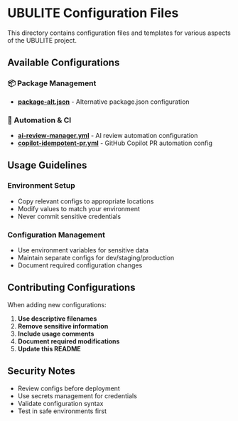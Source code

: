 # UBULITE Configuration Files

This directory contains configuration files and templates for various aspects of the UBULITE project.

## Available Configurations

### 📦 Package Management
- **[package-alt.json](package-alt.json)** - Alternative package.json configuration

### 🤖 Automation & CI
- **[ai-review-manager.yml](ai-review-manager.yml)** - AI review automation configuration  
- **[copilot-idempotent-pr.yml](copilot-idempotent-pr.yml)** - GitHub Copilot PR automation config

## Usage Guidelines

### Environment Setup
- Copy relevant configs to appropriate locations
- Modify values to match your environment
- Never commit sensitive credentials

### Configuration Management  
- Use environment variables for sensitive data
- Maintain separate configs for dev/staging/production
- Document required configuration changes

## Contributing Configurations

When adding new configurations:

1. **Use descriptive filenames**
2. **Remove sensitive information** 
3. **Include usage comments**
4. **Document required modifications**
5. **Update this README**

## Security Notes

- Review configs before deployment
- Use secrets management for credentials  
- Validate configuration syntax
- Test in safe environments first